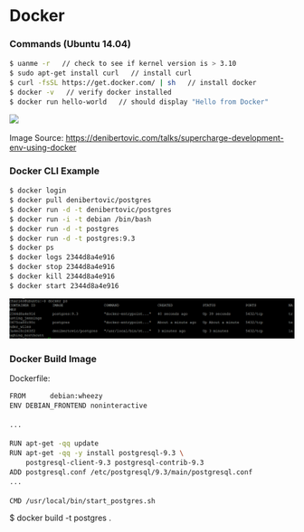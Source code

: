 # Docker

### Commands (Ubuntu 14.04)

```sh
$ uanme -r   // check to see if kernel version is > 3.10
$ sudo apt-get install curl   // install curl
$ curl -fsSL https://get.docker.com/ | sh   // install docker
$ docker -v   // verify docker installed
$ docker run hello-world   // should display "Hello from Docker"
```
![](https://denibertovic.com/talks/supercharge-development-env-using-docker/img/docker-flow.png)

Image Source: https://denibertovic.com/talks/supercharge-development-env-using-docker

### Docker CLI Example

```sh
$ docker login
$ docker pull denibertovic/postgres
$ docker run -d -t denibertovic/postgres
$ docker run -i -t debian /bin/bash
$ docker run -d -t postgres
$ docker run -d -t postgres:9.3
$ docker ps
$ docker logs 2344d8a4e916
$ docker stop 2344d8a4e916
$ docker kill 2344d8a4e916
$ docker start 2344d8a4e916
```
![](docker_ps.PNG)

### Docker Build Image

Dockerfile:
```sh
FROM      debian:wheezy
ENV DEBIAN_FRONTEND noninteractive

...

RUN apt-get -qq update
RUN apt-get -qq -y install postgresql-9.3 \
    postgresql-client-9.3 postgresql-contrib-9.3
ADD postgresql.conf /etc/postgresql/9.3/main/postgresql.conf
...

CMD /usr/local/bin/start_postgres.sh
```
$ docker build -t postgres .
